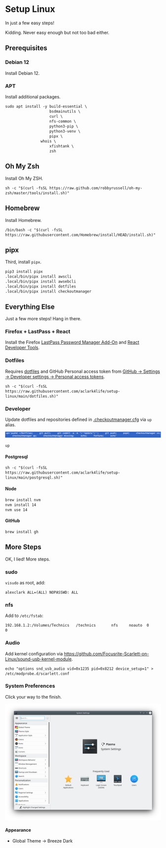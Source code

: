 # Setup Linux

In just a few easy steps!

Kidding. Never easy enough but not too bad either.

## Prerequisites

### Debian 12

Install Debian 12. 

### APT

Install additional packages.

```console
sudo apt install -y build-essential \
                    bsdmainutils \
                    curl \
                    nfs-common \
                    python3-pip \
                    python3-venv \
                    pipx \
	            whois \
                    xfishtank \
                    zsh
```

## Oh My Zsh

Install Oh My ZSH.

```console
sh -c "$(curl -fsSL https://raw.github.com/robbyrussell/oh-my-zsh/master/tools/install.sh)"
```

## Homebrew

Install Homebrew.

```console
/bin/bash -c "$(curl -fsSL https://raw.githubusercontent.com/Homebrew/install/HEAD/install.sh)"
```


## pipx

Third, install `pipx`.

```console
pip3 install pipx
.local/bin/pipx install awscli
.local/bin/pipx install awsebcli
.local/bin/pipx install dotfiles
.local/bin/pipx install checkoutmanager
```

## Everything Else

Just a few more steps! Hang in there.

### Firefox + LastPass + React

Install the Firefox [LastPass Password Manager Add-On](https://addons.mozilla.org/en-US/firefox/addon/lastpass-password-manager) and [React Developer Tools](https://addons.mozilla.org/en-US/firefox/addon/react-devtools/).

### Dotfiles

Requires [dotfiles](https://pypi.org/project/dotfiles) and GitHub Personal access token from [GitHub → Settings → Developer settings → Personal access tokens](https://github.com/settings/tokens).

```console
sh -c "$(curl -fsSL https://raw.githubusercontent.com/aclark4life/setup-linux/main/dotfiles.sh)"
```

### Developer

Update dotfiles and repositories defined in [.checkoutmanager.cfg](https://github.com/reinout/checkoutmanager/blob/master/checkoutmanager/sample.cfg) via ``up`` alias.

![screenshot](screenshot.png)

```console
up
```

#### Postgresql

```
sh -c "$(curl -fsSL https://raw.githubusercontent.com/aclark4life/setup-linux/main/postgresql.sh)"
```

#### Node

```
brew install nvm
nvm install 14
nvm use 14
```

#### GitHub

```
brew install gh
```

## More Steps

OK, I lied! More steps.

### sudo

`visudo` as root, add:

```
alexclark ALL=(ALL) NOPASSWD: ALL
```

### nfs

Add to `/etc/fstab`:

```
192.168.1.2:/Volumes/Technics   /technics       nfs     noauto  0       0
```

### Audio

Add kernel configuration via https://github.com/Focusrite-Scarlett-on-Linux/sound-usb-kernel-module.

```
echo "options snd_usb_audio vid=0x1235 pid=0x8212 device_setup=1" > /etc/modprobe.d/scarlett.conf
```

### System Preferences
                                     
Click your way to the finish.

![systemsettings](systemsettings.png)

#### Appearance

- Global Theme → Breeze Dark
